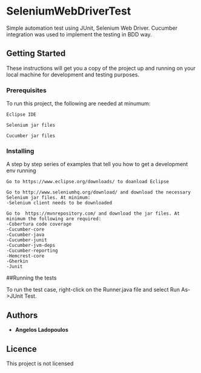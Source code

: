# SeleniumWebDriverTest

Simple automation test using JUnit, Selenium Web Driver. Cucumber integration was used to implement the testing in BDD way.

## Getting Started

These instructions will get you a copy of the project up and running on your local machine for development and testing purposes.

### Prerequisites

To run this project, the following are needed at minumum:

```
Eclipse IDE
```
```
Selenium jar files
```
```
Cucumber jar files
```

### Installing

A step by step series of examples that tell you how to get a development env running

```
Go to https://www.eclipse.org/downloads/ to doanload Eclipse
```
```
Go to http://www.seleniumhq.org/download/ and download the necessary Selenium jar files. At minimum:
-Selenium client needs to be downloaded
```
```
Go to  https://mvnrepository.com/ and download the jar files. At minimum the following are required:
-Cobertura code coverage
-Cucumber-core
-Cucumber-java
-Cucumber-junit
-Cucumber-jvm-deps
-Cucumber-reporting
-Hemcrest-core
-Gherkin
-Junit
```

##Running the tests

To run the test case, right-click on the Runner.java file and select Run As->JUnit Test.

## Authors

* **Angelos Ladopoulos**

## Licence

This project is not licensed
